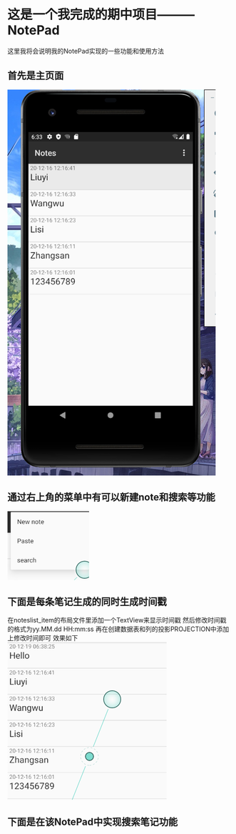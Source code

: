 # 这是一个我完成的期中项目———NotePad
这里我将会说明我的NotePad实现的一些功能和使用方法

## 首先是主页面
![img1](https://github.com/liuyi0322/NotePad/blob/master/img/%E4%B8%BB%E9%A1%B5%E9%9D%A2.png)
## 通过右上角的菜单中有可以新建note和搜索等功能
![img2](https://github.com/liuyi0322/NotePad/blob/master/img/菜单.png)
## 下面是每条笔记生成的同时生成时间戳

在noteslist_item的布局文件里添加一个TextView来显示时间戳
<TextView
        android:id="@+id/text2"
        android:layout_width="match_parent"
        android:layout_height="wrap_content"
        android:paddingLeft="5dip"
        android:singleLine="true"
        android:gravity="center_vertical"
/>
然后修改时间戳的格式为yy.MM.dd HH:mm:ss
再在创建数据表和列的投影PROJECTION中添加上修改时间即可
效果如下
![img3](https://github.com/liuyi0322/NotePad/blob/master/img/时间戳.png)

## 下面是在该NotePad中实现搜索笔记功能





